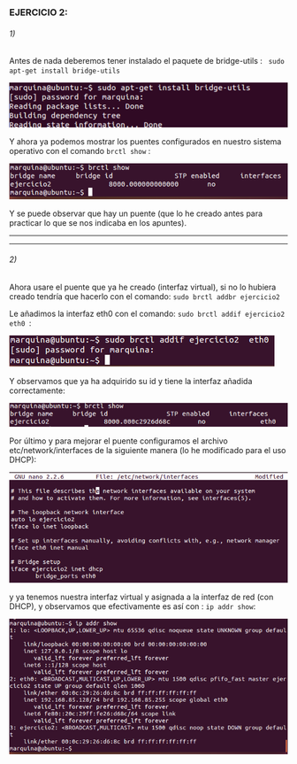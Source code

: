 ### EJERCICIO 2:

###### 1)
Antes de nada deberemos tener instalado el paquete de bridge-utils :
` sudo apt-get install bridge-utils` 

![](capturas/4.png)

Y ahora ya podemos mostrar los puentes configurados en nuestro sistema operativo con el comando `brctl show` :

![](capturas/5.png)

Y se puede observar que hay un puente (que lo he creado antes para practicar lo que se nos indicaba en los apuntes).

- - -
- - -


###### 2)
 Ahora usare el puente que ya he creado (interfaz virtual), si no lo hubiera creado tendría que hacerlo con el comando: `sudo brctl addbr ejercicio2`
 
Le añadimos la interfaz eth0 con el comando: `sudo brctl addif ejercicio2 eth0 `:
 
 ![](capturas/6.png)
 
Y observamos que ya ha adquirido su id y tiene la interfaz añadida correctamente:

 ![](capturas/7.png)
 
 Por último y para mejorar el puente configuramos el archivo etc/network/interfaces de la siguiente manera (lo he modificado para el uso DHCP):
 
  ![](capturas/8.png)
  
  y ya tenemos nuestra interfaz virtual y asignada a la interfaz de red (con DHCP), y observamos que efectivamente es así con :  `ip addr show`:
  
  ![](capturas/9.png)
 
 